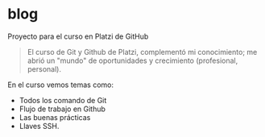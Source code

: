 # blog
Proyecto para el curso en Platzi de GitHub

> El curso de Git y Github de Platzi, complementó mi conocimiento; me abrió un "mundo" de oportunidades y crecimiento (profesional, personal).

En el curso vemos temas como: 
* Todos los comando de Git
* Flujo de trabajo en Github
* Las buenas prácticas
* Llaves SSH.


